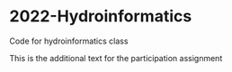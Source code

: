 # 2022-Hydroinformatics
Code for hydroinformatics class


This is the additional text for the participation assignment
